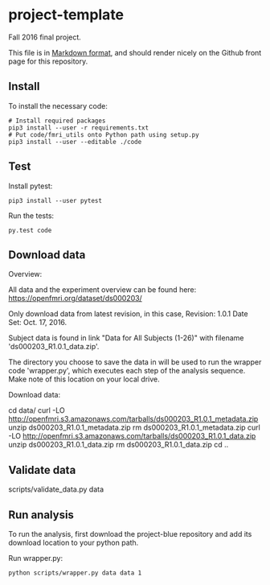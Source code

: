 # project-template

Fall 2016 final project.

This file is in [Markdown
format](http://daringfireball.net/projects/markdown), and should render nicely
on the Github front page for this repository.

## Install

To install the necessary code:

    # Install required packages
    pip3 install --user -r requirements.txt
    # Put code/fmri_utils onto Python path using setup.py
    pip3 install --user --editable ./code

## Test

Install pytest:

    pip3 install --user pytest

Run the tests:

    py.test code

## Download data
Overview:

All data and the experiment overview can be found here: https://openfmri.org/dataset/ds000203/

Only download data from latest revision, in this case, Revision: 1.0.1 Date Set: Oct. 17, 2016.

Subject data is found in link "Data for All Subjects (1-26)" with filename 'ds000203_R1.0.1_data.zip'.

The directory you choose to save the data in will be used to run the wrapper code 'wrapper.py', which executes each step of the analysis sequence. Make note of this location on your local drive.

Download data:

cd data/
curl -LO http://openfmri.s3.amazonaws.com/tarballs/ds000203_R1.0.1_metadata.zip
unzip ds000203_R1.0.1_metadata.zip
rm ds000203_R1.0.1_metadata.zip
curl -LO http://openfmri.s3.amazonaws.com/tarballs/ds000203_R1.0.1_data.zip
unzip ds000203_R1.0.1_data.zip
rm ds000203_R1.0.1_data.zip
cd ..

## Validate data

scripts/validate_data.py data

## Run analysis

To run the analysis, first download the project-blue repository and add its download location to your python path.

Run wrapper.py:

    python scripts/wrapper.py data data 1

